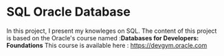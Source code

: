 # SQL Oracle Database

In this project, I present my knowleges on SQL. The content of this project is based on the Oracle's course named :__Databases for Developers: Foundations__
This course is available here : https://devgym.oracle.com
